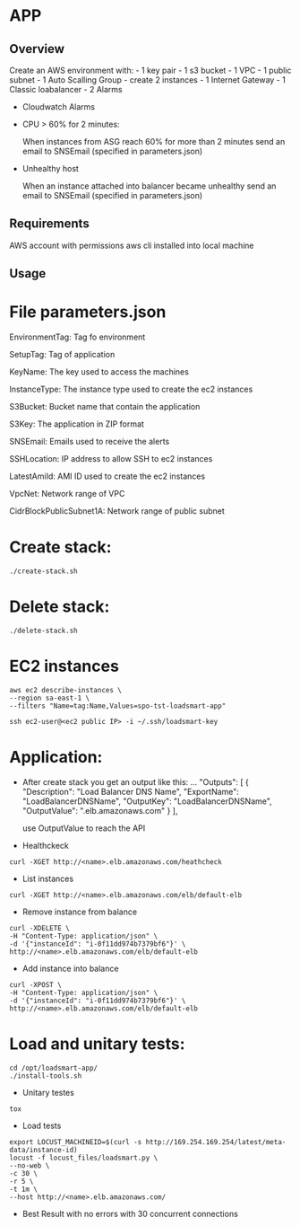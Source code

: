 # APP

## Overview
Create an AWS environment with:
    - 1 key pair
    - 1 s3 bucket
    - 1 VPC
    - 1 public subnet 
    - 1 Auto Scalling Group 
        - create 2 instances
    - 1 Internet Gateway
    - 1 Classic loabalancer
    - 2 Alarms

* Cloudwatch Alarms

- CPU > 60% for 2 minutes: 

    When instances from ASG reach 60% for more than 2 minutes send an email to SNSEmail  (specified in parameters.json)

- Unhealthy host

    When an instance attached into balancer became unhealthy send an email to SNSEmail (specified in parameters.json)

## Requirements
AWS account with permissions
aws cli installed into local machine

## Usage

# File parameters.json

EnvironmentTag: Tag fo environment 

SetupTag: Tag of application

KeyName: The key used to access the machines

InstanceType: The instance type used to create the ec2 instances

S3Bucket: Bucket name that contain the application 

S3Key: The application in ZIP format

SNSEmail: Emails used to receive the alerts

SSHLocation: IP address to allow SSH to ec2 instances

LatestAmiId: AMI ID used to create the ec2 instances 

VpcNet: Network range of VPC

CidrBlockPublicSubnet1A: Network range of public subnet


# Create stack:

```
./create-stack.sh
```

# Delete stack:

```
./delete-stack.sh
```


# EC2 instances

```
aws ec2 describe-instances \
--region sa-east-1 \
--filters "Name=tag:Name,Values=spo-tst-loadsmart-app"
```

```
ssh ec2-user@<ec2 public IP> -i ~/.ssh/loadsmart-key
```


# Application:

-   After create stack you get an output like this:
    ...
    "Outputs": [
        {
            "Description": "Load Balancer DNS Name", 
            "ExportName": "LoadBalancerDNSName", 
            "OutputKey": "LoadBalancerDNSName", 
            "OutputValue": "<name>.elb.amazonaws.com"
        }
    ], 

    use OutputValue to reach the API

* Healthckeck 

```
curl -XGET http://<name>.elb.amazonaws.com/heathcheck
```

* List instances

```
curl -XGET http://<name>.elb.amazonaws.com/elb/default-elb
```

*  Remove instance from balance

```
curl -XDELETE \
-H "Content-Type: application/json" \
-d '{"instanceId": "i-0f11dd974b7379bf6"}' \
http://<name>.elb.amazonaws.com/elb/default-elb
```

* Add instance into balance

```
curl -XPOST \
-H "Content-Type: application/json" \
-d '{"instanceId": "i-0f11dd974b7379bf6"}' \
http://<name>.elb.amazonaws.com/elb/default-elb
```

# Load and unitary tests:

```
cd /opt/loadsmart-app/
./install-tools.sh
```

* Unitary testes

```
tox
```

* Load tests

```
export LOCUST_MACHINEID=$(curl -s http://169.254.169.254/latest/meta-data/instance-id)
locust -f locust_files/loadsmart.py \
--no-web \
-c 30 \
-r 5 \
-t 1m \
--host http://<name>.elb.amazonaws.com/
```

- Best Result with no errors with 30 concurrent connections 


